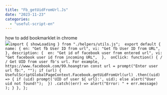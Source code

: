 ```yaml
---
title: "Fb_getUidFromUrl.Js"
date: "2023-11-23"
categories: 
  - "useful-script-en"
---
```


how to add bookmarklet in chrome  
![](https://camo.githubusercontent.com/5f21e427a7d3ee887313a4f9b1ab033e6462db47ca299bf3f7e2d81a0ce854bd/68747470733a2f2f696d672e7765626e6f74732e636f6d2f323031392f30342f447261672d616e642d44726f702d4c696e6b732d696e2d4368726f6d652e706e67)`import { showLoading } from "./helpers/utils.js";  export default { name: { en: "Get fb User ID from url", vi: "Get fb User ID from URL", }, description: {  en: "Get id of facebook user from entered url", vi: "Get facebook user id from incoming URL",  },  onClick: function() { / / Get UID from user fb's url. For example, https://www.facebook.com/99.hoangtran const url = prompt("Enter user url fb:", ""); if (url) { UsefulScriptGlobalPageContext.Facebook.getUidFromUrl(url) .then((uid) => { if (uid) prompt('UID of user ${ url}:', uid); else alert("User uid not found!");  }) .catch((err) => alert("Error: " + err.message) ); } }, };`
